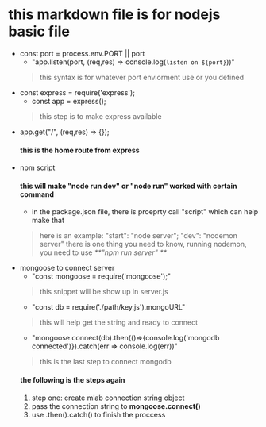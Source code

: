 # this markdown file is for nodejs basic file

* const port = process.env.PORT || port
	* "app.listen(port, (req,res) => console.log(`listen on ${port}`))"
	> this syntax is for whatever port enviorment use or you defined
* const express = require('express');
	* const app = express();
	> this step is to make express available
* app.get("/", (req,res) => {});
	#### this is the home route from express
* npm script
	#### this will make "node run dev" or "node run" worked with certain command
	* in the package.json file, there is proeprty call "script" which can help make that
	> here is an example: "start": "node server"; "dev": "nodemon server"
	> there is one thing you need to know, running nodemon, you need to use _**"npm run server" **_ 
* mongoose to connect server
	* "const mongoose = require('mongoose');"
	> this snippet will be show up in server.js
	* "const db = require('./path/key.js').mongoURL"
	> this will help get the string and ready to connect
	* "mongoose.connect(db).then(()=>{console.log('mongodb connected')}).catch(err => console.log(err))"
	> this is the last step to connect mongodb
	#### the following is the steps again
	1. step one: create mlab connection string object
	2. pass the connection string to **mongoose.connect()**
	3. use .then().catch() to finish the proccess